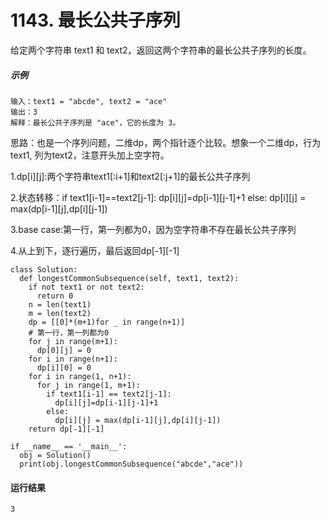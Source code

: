 # 1143. 最长公共子序列
给定两个字符串 text1 和 text2，返回这两个字符串的最长公共子序列的长度。

##### 示例
    输入：text1 = "abcde", text2 = "ace" 
    输出：3  
    解释：最长公共子序列是 "ace"，它的长度为 3。

思路：也是一个序列问题，二维dp，两个指针逐个比较。想象一个二维dp，行为text1, 列为text2，注意开头加上空字符。

1.dp[i][j]:两个字符串text1[:i+1]和text2[:j+1]的最长公共子序列

2.状态转移：if text1[i-1]==text2[j-1]: dp[i][j]=dp[i-1][j-1]+1 else: dp[i][j] = max(dp[i-1][j],dp[i][j-1])

3.base case:第一行，第一列都为0，因为空字符串不存在最长公共子序列

4.从上到下，逐行遍历，最后返回dp[-1][-1]

    class Solution:
      def longestCommonSubsequence(self, text1, text2):
        if not text1 or not text2:
          return 0
        n = len(text1)
        m = len(text2)
        dp = [[0]*(m+1)for _ in range(n+1)]
        # 第一行，第一列都为0
        for j in range(m+1):
          dp[0][j] = 0
        for i in range(n+1):
          dp[i][0] = 0
        for i in range(1, n+1):
          for j in range(1, m+1):
            if text1[i-1] == text2[j-1]:
              dp[i][j]=dp[i-1][j-1]+1
            else:
              dp[i][j] = max(dp[i-1][j],dp[i][j-1])
        return dp[-1][-1]

    if __name__ == '__main__':
      obj = Solution()
      print(obj.longestCommonSubsequence("abcde","ace"))
 
#### 运行结果
    3
